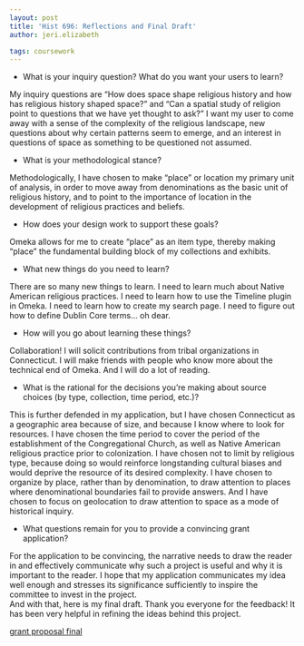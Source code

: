 ```yaml
---
layout: post
title: 'Hist 696: Reflections and Final Draft'
author: jeri.elizabeth

tags: coursework
---
```

*   What is your inquiry question? What do you want your users to learn?

My inquiry questions are &#8220;How does space shape religious history and how has religious history shaped space?&#8221; and &#8220;Can a spatial study of religion point to questions that we have yet thought to ask?&#8221; I want my user to come away with a sense of the complexity of the religious landscape, new questions about why certain patterns seem to emerge, and an interest in questions of space as something to be questioned not assumed.

*   What is your methodological stance?

Methodologically, I have chosen to make &#8220;place&#8221; or location my primary unit of analysis, in order to move away from denominations as the basic unit of religious history, and to point to the importance of location in the development of religious practices and beliefs.

*   How does your design work to support these goals?

Omeka allows for me to create &#8220;place&#8221; as an item type, thereby making &#8220;place&#8221; the fundamental building block of my collections and exhibits.

*   What new things do you need to learn?

There are so many new things to learn. I need to learn much about Native American religious practices. I need to learn how to use the Timeline plugin in Omeka. I need to learn how to create my search page. I need to figure out how to define Dublin Core terms&#8230; oh dear.

*   How will you go about learning these things?

Collaboration! I will solicit contributions from tribal organizations in Connecticut. I will make friends with people who know more about the technical end of Omeka. And I will do a lot of reading.

*   What is the rational for the decisions you’re making about source choices (by type, collection, time period, etc.)?

This is further defended in my application, but I have chosen Connecticut as a geographic area because of size, and because I know where to look for resources. I have chosen the time period to cover the period of the establishment of the Congregational Church, as well as Native American religious practice prior to colonization. I have chosen not to limit by religious type, because doing so would reinforce longstanding cultural biases and would deprive the resource of its desired complexity. I have chosen to organize by place, rather than by denomination, to draw attention to places where denominational boundaries fail to provide answers. And I have chosen to focus on geolocation to draw attention to space as a mode of historical inquiry.

*   What questions remain for you to provide a convincing grant application?

For the application to be convincing, the narrative needs to draw the reader in and effectively communicate why such a project is useful and why it is important to the reader. I hope that my application communicates my idea well enough and stresses its significance sufficiently to inspire the committee to invest in the project.  
And with that, here is my final draft. Thank you everyone for the feedback! It has been very helpful in refining the ideas behind this project.

[grant proposal final][1]

 [1]: http://sandbox.jeriwieringa.com/wp-content/uploads/2011/10/grant-proposal-final.pdf
